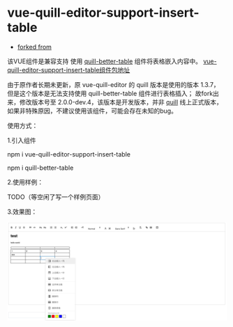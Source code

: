 # vue-quill-editor-support-insert-table

- [forked from](https://github.com/surmon-china/vue-quill-editor)

该VUE组件是兼容支持 使用 [quill-better-table](https://www.npmjs.com/package/quill-better-table) 组件将表格嵌入内容中。
[vue-quill-editor-support-insert-table组件包地址](https://www.npmjs.com/package/vue-quill-editor-support-insert-table)

由于原作者长期未更新，原 vue-quill-editor 的 quill 版本是使用的版本 1.3.7，
但是这个版本是无法支持使用 quill-better-table 组件进行表格插入；
故fork出来，修改版本号至 2.0.0-dev.4，该版本是开发版本，并非 [quill](https://www.npmjs.com/package/quill) 线上正式版本，如果非特殊原因，不建议使用该组件，可能会存在未知的bug。


使用方式：

1.引入组件

npm i vue-quill-editor-support-insert-table

npm i quill-better-table

2.使用样例：

TODO（等空闲了写一个样例页面）

3.效果图：

![img.png](img.png)